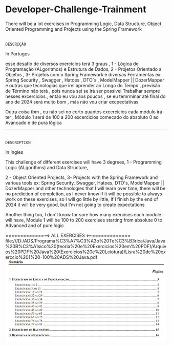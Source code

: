 # Developer-Challenge-Trainment
There will be a lot exercises in Programming Logic, Data Structure, Object Oriented Programming and Projects using the Spring Framework

                                                                              DESCRIÇÂO 

In Portuges

esse desafio de diversos exercícios terá 3 graus ,
1 - Lógica de Programação (ALgoritmos) e Estrutura de Dados,
2 - Projetos Orientado a Objetos ,
3- Projetos com o Spring Framework 
e diversas Ferramentas 
ex: Spring Security , Swagger , Hatoes , DTO´s , ModelMapper || DozerMapper  e outras que tecnologias que irei aprender ao Longo do Tempo , previsão de Término não terá , pois nunca sei se irá ser possivel Trabalhar sempre nesses excercicios , então eu vou aos poucos , se eu temrminar até final do ano de 2024 será muito bom , más não vou criar excpectativas 

Outra coisa tbm , eu não sei no certo quantos excercicios cada módulo irá ter , Módulo 1 será de 100 a 200 excercicios comecado do absoluto 0 ao Avancado e de pura lógica 

----------------------------------------------------------------------------------------------------------------------------------------------------------------------------------------------------

                                                                               DESCRIPTION                              
In Ingles

This challenge of different exercises will have 3 degrees,
1 - Programming Logic (ALgorithms) and Data Structure,

2 - Object Oriented Projects,
3- Projects with the Spring Framework
and various tools
ex: Spring Security, Swagger, Hatoes, DTO's, ModelMapper || DozerMapper and other technologies that I will learn over time, there will be no prediction of completion, as I never know if it will be possible to always work on these exercises, so I will go little by little, if I finish by the end of 2024 it will be very good, but I'm not going to create expectations

Another thing too, I don't know for sure how many exercises each module will have, Module 1 will be 100 to 200 exercises starting from absolute 0 to Advanced and of pure logic

===============> ALL EXERCISES <===============
file:///D:/ADS/Programa%C3%A7%C3%A3o%20Te%C3%B3rica/Java/Java%20B%C3%A1sico%20(teoria%20e%20Exercicios%20em%20PDF)/Arquivos%20PDF%20Java%20(Exercicios%20e%20Leiotura)/Lisra%20de%20exerccio%201%20-100%20ADS%20Java.pdf
![alt text](<Captura de tela 2024-08-12 135424.png>)
